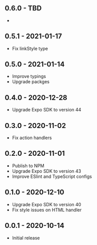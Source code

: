 ## 0.6.0 - TBD

* 

## 0.5.1 - 2021-01-17

* Fix linkStyle type

## 0.5.0 - 2021-01-14

* Improve typings
* Upgrade packges

## 0.4.0 - 2020-12-28

* Upgrade Expo SDK to version 44

## 0.3.0 - 2020-11-02

* Fix action handlers

## 0.2.0 - 2020-11-01

* Publish to NPM
* Upgrade Expo SDK to version 43
* Improve ESlint and TypeScript configs

## 0.1.0 - 2020-12-10

* Upgrade Expo SDK to version 40
* Fix style issues on HTML handler

## 0.0.1 - 2020-10-14

* Initial release
